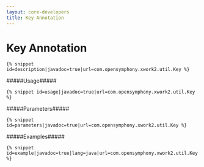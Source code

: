 ```yaml
---
layout: core-developers
title: Key Annotation
---
```


# Key Annotation



~~~~~~~
{% snippet id=description|javadoc=true|url=com.opensymphony.xwork2.util.Key %}
~~~~~~~

#####Usage#####



~~~~~~~
{% snippet id=usage|javadoc=true|url=com.opensymphony.xwork2.util.Key %}
~~~~~~~

#####Parameters#####



~~~~~~~
{% snippet id=parameters|javadoc=true|url=com.opensymphony.xwork2.util.Key %}
~~~~~~~

#####Examples#####



~~~~~~~
{% snippet id=example|javadoc=true|lang=java|url=com.opensymphony.xwork2.util.Key %}
~~~~~~~
